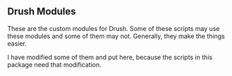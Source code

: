 ## Drush Modules ##

These are the custom modules for Drush. Some of these scripts may use these modules and some of them may not. Generally, they make the things easier.

I have modified some of them and put here, because the scripts in this package need that modification.
